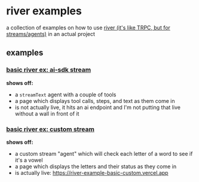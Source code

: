 # river examples

a collection of examples on how to use [river (it's like TRPC, but for streams/agents)](https://github.com/bmdavis419/river) in an actual project

## examples

### [basic river ex: ai-sdk stream](https://github.com/bmdavis419/river-examples/tree/main/basic-aisdk-example)

**shows off:**

- a `streamText` agent with a couple of tools
- a page which displays tool calls, steps, and text as them come in
- is not actually live, it hits an ai endpoint and I'm not putting that live without a wall in front of it

### [basic river ex: custom stream](https://github.com/bmdavis419/river-examples/tree/main/basic-example)

**shows off:**

- a custom stream "agent" which will check each letter of a word to see if it's a vowel
- a page which displays the letters and their status as they come in
- is actually live: https://river-example-basic-custom.vercel.app
